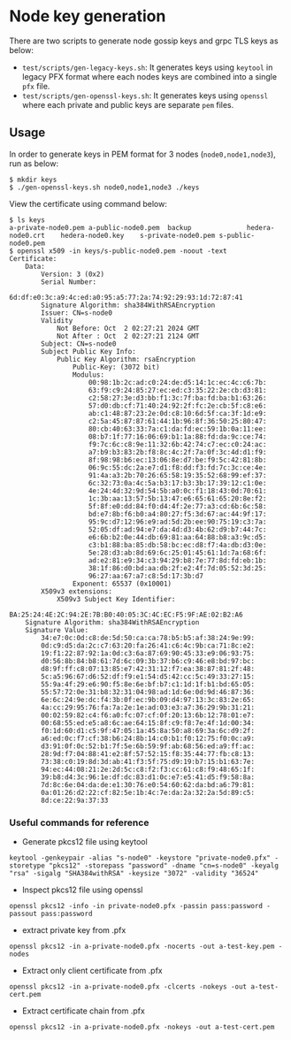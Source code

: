 # Node key generation

There are two scripts to generate node gossip keys and grpc TLS keys as below:

* `test/scripts/gen-legacy-keys.sh`: It generates keys using `keytool` in legacy PFX format where each nodes keys are combined into a single `pfx` file.
* `test/scripts/gen-openssl-keys.sh`: It generates keys using `openssl` where each private and public keys are separate `pem` files.

## Usage
In order to generate keys in PEM format for 3 nodes (`node0,node1,node3`), run as below:

```
$ mkdir keys
$ ./gen-openssl-keys.sh node0,node1,node3 ./keys
```

View the certificate using command below:
``` 
$ ls keys 
a-private-node0.pem a-public-node0.pem  backup              hedera-node0.crt    hedera-node0.key    s-private-node0.pem s-public-node0.pem
$ openssl x509 -in keys/s-public-node0.pem -noout -text
Certificate:
    Data:
        Version: 3 (0x2)
        Serial Number:
            6d:df:e0:3c:a9:4c:ed:a0:95:a5:77:2a:74:92:29:93:1d:72:87:41
        Signature Algorithm: sha384WithRSAEncryption
        Issuer: CN=s-node0
        Validity
            Not Before: Oct  2 02:27:21 2024 GMT
            Not After : Oct  2 02:27:21 2124 GMT
        Subject: CN=s-node0
        Subject Public Key Info:
            Public Key Algorithm: rsaEncryption
                Public-Key: (3072 bit)
                Modulus:
                    00:98:1b:2c:ad:c0:24:de:d5:14:1c:ec:4c:c6:7b:
                    63:f9:c9:24:85:27:ec:ed:c3:35:22:2e:cb:d3:81:
                    c2:58:27:3e:d3:bb:f1:3c:7f:ba:fd:ba:b1:63:26:
                    57:d0:db:cf:71:40:24:92:2f:fc:2e:cb:5f:c8:e6:
                    ab:c1:48:87:23:2e:0d:c8:10:6d:5f:ca:3f:1d:e9:
                    c2:5a:45:87:87:61:44:1b:96:8f:36:50:25:80:47:
                    80:cb:40:63:33:7a:c1:da:fd:ec:59:1b:0a:11:ee:
                    08:b7:1f:77:16:06:69:b1:1a:88:fd:da:9c:ce:74:
                    f9:7c:6c:c8:9e:11:32:6b:42:74:c7:ec:c0:24:ac:
                    a7:b9:b3:83:2b:f8:8c:4c:2f:7a:0f:3c:4d:d1:f9:
                    8f:98:98:b6:ec:13:06:8e:d7:be:f9:5c:42:81:8b:
                    06:9c:55:dc:2a:e7:d1:f8:dd:f3:fd:7c:3c:ce:4e:
                    91:4a:a3:2b:70:26:65:58:19:35:52:68:99:ef:37:
                    6c:32:73:0a:4c:5a:b3:17:b3:3b:17:39:12:c1:0e:
                    4e:24:4d:32:9d:54:5b:a0:0c:f1:18:43:0d:70:61:
                    1c:3b:aa:13:57:5b:13:47:e6:65:61:65:20:8e:f2:
                    5f:8f:e0:dd:84:f0:d4:4f:2e:77:a3:cd:6b:6c:58:
                    bd:e7:8b:f6:b0:a4:80:27:f5:3d:67:ac:44:9f:17:
                    95:9c:d7:12:96:e9:ad:5d:2b:ee:90:75:19:c3:7a:
                    52:05:df:ad:94:e7:da:4d:d3:4b:62:d9:b7:44:7c:
                    e6:6b:b2:0e:44:db:69:81:aa:64:88:b8:a3:9c:d5:
                    c3:b1:88:ba:85:db:58:bc:ec:d8:f7:4a:db:d3:0e:
                    5e:28:d3:ab:8d:69:6c:25:01:45:61:1d:7a:68:6f:
                    ad:e2:81:e9:34:c3:94:29:b8:7e:77:8d:fd:eb:1b:
                    38:1f:86:d0:bd:aa:db:2f:e2:4f:7d:05:52:3d:25:
                    96:27:aa:67:a7:c8:5d:17:3b:d7
                Exponent: 65537 (0x10001)
        X509v3 extensions:
            X509v3 Subject Key Identifier: 
                BA:25:24:4E:2C:94:2E:7B:B0:40:05:3C:4C:EC:F5:9F:AE:02:B2:A6
    Signature Algorithm: sha384WithRSAEncryption
    Signature Value:
        34:e7:0c:0d:c8:de:5d:50:ca:ca:78:b5:b5:af:38:24:9e:99:
        0d:c9:d5:da:2c:c7:63:20:fa:26:41:c6:4c:9b:ca:71:8c:e2:
        19:f1:22:87:92:1a:0d:c3:6a:87:69:90:45:33:e9:06:93:75:
        d0:56:8b:84:b8:61:7d:6c:09:3b:37:b6:c9:46:e8:bd:97:bc:
        d8:9f:ff:c8:07:13:85:e7:42:31:12:f7:ea:38:87:81:2f:48:
        5c:a5:96:67:d6:52:df:f9:e1:54:d5:42:cc:5c:49:33:27:15:
        55:9a:4f:29:e6:90:f5:8e:6e:bf:b7:c1:1d:1f:b1:bd:65:05:
        55:57:72:0e:31:b8:32:31:04:98:ad:1d:6e:0d:9d:46:87:36:
        6e:6c:24:9e:dc:f4:3b:0f:ec:9b:09:d4:97:13:3c:83:2e:65:
        4a:cc:29:95:76:fa:7a:2e:1e:ad:03:e3:a7:36:29:9b:31:21:
        00:02:59:82:c4:f6:a0:fc:07:cf:0f:20:13:6b:12:78:01:e7:
        00:68:55:ed:e5:a8:6c:ae:64:15:8f:c9:f8:7e:4f:1d:00:34:
        f0:1d:60:d1:c5:9f:47:05:1a:45:8a:50:a8:69:3a:6c:d9:2f:
        a6:ed:0c:f7:cf:38:b6:24:8b:14:c0:b1:f0:12:75:f0:0c:a9:
        d3:91:0f:0c:52:b1:7f:5e:6b:59:9f:ab:68:56:ed:a9:ff:ac:
        28:9d:f7:04:88:41:e2:8f:57:52:15:f8:35:44:77:fb:c8:13:
        73:38:c0:19:8d:3d:ab:41:f3:5f:75:d9:19:b7:15:b1:63:7e:
        94:ec:44:08:21:2e:2d:5c:c8:f2:f3:cc:61:c8:f9:48:65:1f:
        39:b8:d4:3c:96:1e:df:dc:83:d1:0c:e7:e5:41:d5:f9:58:8a:
        7d:8c:6e:04:da:de:e1:30:76:e0:54:60:62:da:bd:a6:79:81:
        0a:01:26:d2:22:cf:82:5e:1b:4c:7e:da:2a:32:2a:5d:89:c5:
        8d:ce:22:9a:37:33
```

### Useful commands for reference

* Generate pkcs12 file using keytool

```
keytool -genkeypair -alias "s-node0" -keystore "private-node0.pfx" -storetype "pkcs12" -storepass "password" -dname "cn=s-node0" -keyalg "rsa" -sigalg "SHA384withRSA" -keysize "3072" -validity "36524"
```

* Inspect pkcs12 file using openssl

```
openssl pkcs12 -info -in private-node0.pfx -passin pass:password -passout pass:password
```

* extract private key from .pfx

```
openssl pkcs12 -in a-private-node0.pfx -nocerts -out a-test-key.pem -nodes
```

* Extract only client certificate from .pfx

```
openssl pkcs12 -in a-private-node0.pfx -clcerts -nokeys -out a-test-cert.pem
```

* Extract certificate chain from .pfx

```
openssl pkcs12 -in a-private-node0.pfx -nokeys -out a-test-cert.pem
```

